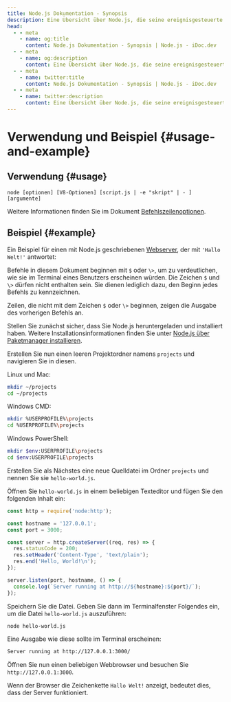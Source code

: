 ```yaml
---
title: Node.js Dokumentation - Synopsis
description: Eine Übersicht über Node.js, die seine ereignisgesteuerte asynchrone Architektur, Kernmodule und wie man mit der Entwicklung in Node.js beginnt, beschreibt.
head:
  - - meta
    - name: og:title
      content: Node.js Dokumentation - Synopsis | Node.js - iDoc.dev
  - - meta
    - name: og:description
      content: Eine Übersicht über Node.js, die seine ereignisgesteuerte asynchrone Architektur, Kernmodule und wie man mit der Entwicklung in Node.js beginnt, beschreibt.
  - - meta
    - name: twitter:title
      content: Node.js Dokumentation - Synopsis | Node.js - iDoc.dev
  - - meta
    - name: twitter:description
      content: Eine Übersicht über Node.js, die seine ereignisgesteuerte asynchrone Architektur, Kernmodule und wie man mit der Entwicklung in Node.js beginnt, beschreibt.
---
```



# Verwendung und Beispiel {#usage-and-example}

## Verwendung {#usage}

`node [optionen] [V8-Optionen] [script.js | -e "skript" | - ] [argumente]`

Weitere Informationen finden Sie im Dokument [Befehlszeilenoptionen](/de/nodejs/api/cli#options).

## Beispiel {#example}

Ein Beispiel für einen mit Node.js geschriebenen [Webserver](/de/nodejs/api/http), der mit `'Hallo Welt!'` antwortet:

Befehle in diesem Dokument beginnen mit `$` oder `\>`, um zu verdeutlichen, wie sie im Terminal eines Benutzers erscheinen würden. Die Zeichen `$` und `\>` dürfen nicht enthalten sein. Sie dienen lediglich dazu, den Beginn jedes Befehls zu kennzeichnen.

Zeilen, die nicht mit dem Zeichen `$` oder `\>` beginnen, zeigen die Ausgabe des vorherigen Befehls an.

Stellen Sie zunächst sicher, dass Sie Node.js heruntergeladen und installiert haben. Weitere Installationsinformationen finden Sie unter [Node.js über Paketmanager installieren](https://nodejs.org/en/download/package-manager/).

Erstellen Sie nun einen leeren Projektordner namens `projects` und navigieren Sie in diesen.

Linux und Mac:

```bash [BASH]
mkdir ~/projects
cd ~/projects
```
Windows CMD:

```bash [BASH]
mkdir %USERPROFILE%\projects
cd %USERPROFILE%\projects
```
Windows PowerShell:

```bash [BASH]
mkdir $env:USERPROFILE\projects
cd $env:USERPROFILE\projects
```
Erstellen Sie als Nächstes eine neue Quelldatei im Ordner `projects` und nennen Sie sie `hello-world.js`.

Öffnen Sie `hello-world.js` in einem beliebigen Texteditor und fügen Sie den folgenden Inhalt ein:

```js [ESM]
const http = require('node:http');

const hostname = '127.0.0.1';
const port = 3000;

const server = http.createServer((req, res) => {
  res.statusCode = 200;
  res.setHeader('Content-Type', 'text/plain');
  res.end('Hello, World!\n');
});

server.listen(port, hostname, () => {
  console.log(`Server running at http://${hostname}:${port}/`);
});
```
Speichern Sie die Datei. Geben Sie dann im Terminalfenster Folgendes ein, um die Datei `hello-world.js` auszuführen:

```bash [BASH]
node hello-world.js
```
Eine Ausgabe wie diese sollte im Terminal erscheinen:

```bash [BASH]
Server running at http://127.0.0.1:3000/
```
Öffnen Sie nun einen beliebigen Webbrowser und besuchen Sie `http://127.0.0.1:3000`.

Wenn der Browser die Zeichenkette `Hallo Welt!` anzeigt, bedeutet dies, dass der Server funktioniert.

